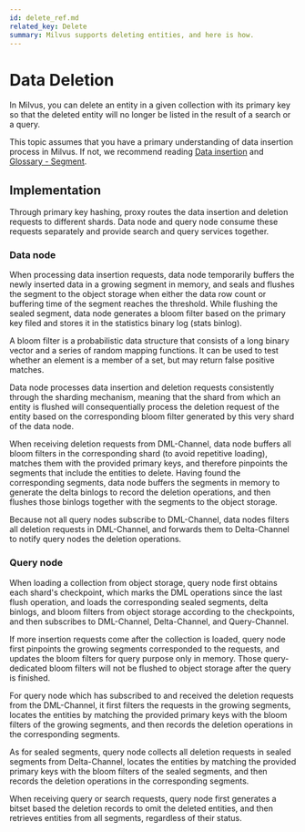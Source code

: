 ```yaml
---
id: delete_ref.md
related_key: Delete
summary: Milvus supports deleting entities, and here is how.
---
```


# Data Deletion

In Milvus, you can delete an entity in a given collection with its primary key so that the deleted entity will no longer be listed in the result of a search or a query.

This topic assumes that you have a primary understanding of data insertion process in Milvus. If not, we recommend reading [Data insertion](data_processing.md#数据写入) and [Glossary - Segment](glossary.md#Segment).

## Implementation

Through primary key hashing, proxy routes the data insertion and deletion requests to different shards. Data node and query node consume these requests separately and provide search and query services together.

### Data node

When processing data insertion requests, data node temporarily buffers the newly inserted data in a growing segment in memory, and seals and flushes the segment to the object storage when either the data row count or buffering time of the segment reaches the threshold. While flushing the sealed segment, data node generates a bloom filter based on the primary key filed and stores it in the statistics binary log (stats binlog).

<div class="alert quote">

A bloom filter is a probabilistic data structure that consists of a long binary vector and a series of random mapping functions. It can be used to test whether an element is a member of a set, but may return false positive matches.

</div>

Data node processes data insertion and deletion requests consistently through the sharding mechanism, meaning that the shard from which an entity is flushed will consequentially process the deletion request of the entity based on the corresponding bloom filter generated by this very shard of the data node. 

When receiving deletion requests from DML-Channel, data node buffers all bloom filters in the corresponding shard (to avoid repetitive loading), matches them with the provided primary keys, and therefore pinpoints the segments that include the entities to delete. Having found the corresponding segments, data node buffers the segments in memory to generate the delta binlogs to record the deletion operations, and then flushes those binlogs together with the segments to the object storage.

Because not all query nodes subscribe to DML-Channel, data nodes filters all deletion requests in DML-Channel, and forwards them to Delta-Channel to notify query nodes the deletion operations.

### Query node

When loading a collection from object storage, query node first obtains each shard's checkpoint, which marks the DML operations since the last flush operation, and loads the corresponding sealed segments, delta binlogs, and bloom filters from object storage according to the checkpoints, and then subscribes to DML-Channel, Delta-Channel, and Query-Channel.

If more insertion requests come after the collection is loaded, query node first pinpoints the growing segments corresponded to the requests, and updates the bloom filters for query purpose only in memory. Those query-dedicated bloom filters will not be flushed to object storage after the query is finished.

For query node which has subscribed to and received the deletion requests from the DML-Channel, it first filters the requests in the growing segments, locates the entities by matching the provided primary keys with the bloom filters of the growing segments, and then records the deletion operations in the corresponding segments.

As for sealed segments, query node collects all deletion requests in sealed segments from Delta-Channel, locates the entities by matching the provided primary keys with the bloom filters of the sealed segments, and then records the deletion operations in the corresponding segments.

When receiving query or search requests, query node first generates a bitset based the deletion records to omit the deleted entities, and then retrieves entities from all segments, regardless of their status. 
